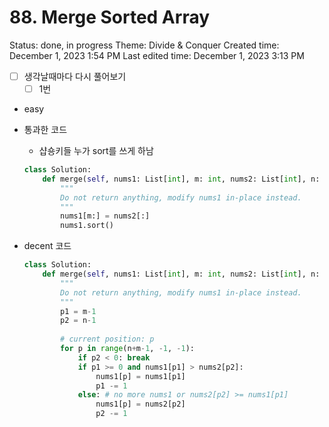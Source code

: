 # 88. Merge Sorted Array

Status: done, in progress
Theme: Divide & Conquer
Created time: December 1, 2023 1:54 PM
Last edited time: December 1, 2023 3:13 PM

- [ ]  생각날때마다 다시 풀어보기
    - [ ]  1번
- easy
- 통과한 코드
    - 샵숑키들 누가 sort를 쓰게 하남
    
    ```python
    class Solution:
        def merge(self, nums1: List[int], m: int, nums2: List[int], n: int) -> None:
            """
            Do not return anything, modify nums1 in-place instead.
            """
            nums1[m:] = nums2[:]
            nums1.sort()
    ```
    
- decent 코드
    
    ```python
    class Solution:
        def merge(self, nums1: List[int], m: int, nums2: List[int], n: int) -> None:
            """
            Do not return anything, modify nums1 in-place instead.
            """
            p1 = m-1
            p2 = n-1
            
            # current position: p 
            for p in range(n+m-1, -1, -1):
                if p2 < 0: break 
                if p1 >= 0 and nums1[p1] > nums2[p2]:
                    nums1[p] = nums1[p1]
                    p1 -= 1 
                else: # no more nums1 or nums2[p2] >= nums1[p1]
                    nums1[p] = nums2[p2]
                    p2 -= 1
    ```